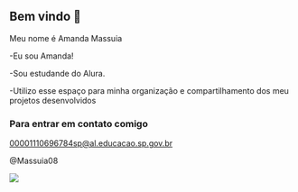 ## Bem vindo 👋 

Meu nome é Amanda Massuia

-Eu sou  Amanda! 

-Sou estudande do Alura.

-Utilizo esse espaço para minha organização e compartilhamento dos meu projetos desenvolvidos

### Para entrar em contato comigo

00001110696784sp@al.educacao.sp.gov.br

@Massuia08

![]([https://media1.tenor.com/m/1RTsNlkmrcIAAAAC/spider-man-thumbs-up-spider-man3thumbs-up.gif)
